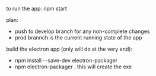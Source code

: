 to run the app:
npm start

plan:
- push to develop branch for any non-complete changes
- prod brannch is the current running state of the app

build the electron app (only will do at the very end):
- npm install --save-dev electron-packager
- npm electron-packager . <app name>
this will create the exe